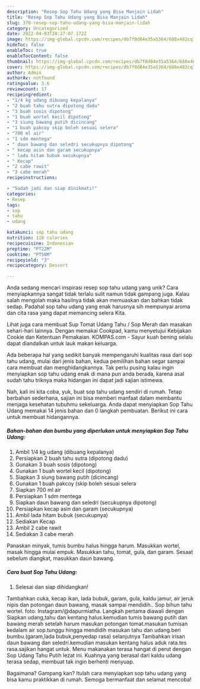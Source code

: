 ```yaml
---
description: "Resep Sop Tahu Udang yang Bisa Manjain Lidah"
title: "Resep Sop Tahu Udang yang Bisa Manjain Lidah"
slug: 370-resep-sop-tahu-udang-yang-bisa-manjain-lidah
category: Uncategorized
date: 2022-04-03T20:27:07.172Z
image: https://img-global.cpcdn.com/recipes/db7f0d84e35a5364/680x482cq70/sop-tahu-udang-foto-resep-utama.jpg
hideToc: false
enableToc: true
enableTocContent: false
thumbnail: https://img-global.cpcdn.com/recipes/db7f0d84e35a5364/680x482cq70/sop-tahu-udang-foto-resep-utama.jpg
cover: https://img-global.cpcdn.com/recipes/db7f0d84e35a5364/680x482cq70/sop-tahu-udang-foto-resep-utama.jpg
author: Admin
authorAv: notfound
ratingvalue: 3.6
reviewcount: 17
recipeingredient:
- "1/4 kg udang dibuang kepalanya"
- "2 buah tahu sutra dipotong dadu"
- "3 buah sosis dipotong"
- "1 buah wortel kecil dipotong"
- "3 siung bawang putih dicincang"
- "1 buah pakcoy skip boleh sesuai selera"
- "700 ml air"
- "1 sdm mentega"
- " daun bawang dan seledri secukupnya dipotong"
- " kecap asin dan garam secukupnya"
- " lada hitam bubuk secukupnya"
- " Kecap"
- "2 cabe rawit"
- "3 cabe merah"
recipeinstructions:

- "Sudah jadi dan siap dinikmati!"
categories:
- Resep
tags:
- sop
- tahu
- udang

katakunci: sop tahu udang 
nutrition: 110 calories
recipecuisine: Indonesian
preptime: "PT22M"
cooktime: "PT50M"
recipeyield: "3"
recipecategory: Dessert

---
```





Anda sedang mencari inspirasi resep sop tahu udang yang unik? Cara menyiapkannya sangat tidak terlalu sulit namun tidak gampang juga. Kalau salah mengolah maka hasilnya tidak akan memuaskan dan bahkan tidak sedap. Padahal sop tahu udang yang enak harusnya sih mempunyai aroma dan cita rasa yang dapat memancing selera Kita.





Lihat juga cara membuat Sup Tomat Udang Tahu / Sop Merah dan masakan sehari-hari lainnya. Dengan memakai Cookpad, kamu menyetujui Kebijakan Cookie dan Ketentuan Pemakaian. KOMPAS.com - Sayur kuah bening selalu dapat diandalkan untuk lauk makan keluarga.

Ada beberapa hal yang sedikit banyak mempengaruhi kualitas rasa dari sop tahu udang, mulai dari jenis bahan, kedua pemilihan bahan segar sampai cara membuat dan menghidangkannya. Tak perlu pusing kalau ingin menyiapkan sop tahu udang enak di mana pun anda berada, karena asal sudah tahu triknya maka hidangan ini dapat jadi sajian istimewa.






Nah, kali ini kita coba, yuk, buat sop tahu udang sendiri di rumah. Tetap berbahan sederhana, sajian ini bisa memberi manfaat dalam membantu menjaga kesehatan tubuhmu sekeluarga. Anda dapat menyiapkan Sop Tahu Udang memakai 14 jenis bahan dan 0 langkah pembuatan. Berikut ini cara untuk membuat hidangannya.

<!--inarticleads1-->

##### Bahan-bahan dan bumbu yang diperlukan untuk menyiapkan Sop Tahu Udang:

1. Ambil 1/4 kg udang (dibuang kepalanya)
1. Persiapkan 2 buah tahu sutra (dipotong dadu)
1. Gunakan 3 buah sosis (dipotong)
1. Gunakan 1 buah wortel kecil (dipotong)
1. Siapkan 3 siung bawang putih (dicincang)
1. Gunakan 1 buah pakcoy (skip boleh sesuai selera
1. Siapkan 700 ml air
1. Persiapkan 1 sdm mentega
1. Siapkan  daun bawang dan seledri (secukupnya dipotong)
1. Persiapkan  kecap asin dan garam (secukupnya)
1. Ambil  lada hitam bubuk (secukupnya)
1. Sediakan  Kecap
1. Ambil 2 cabe rawit
1. Sediakan 3 cabe merah


Panaskan minyak, tumis bumbu halus hingga harum. Masukkan wortel, masak hingga mulai empuk. Masukkan tahu, tomat, gula, dan garam. Sesaat sebelum diangkat, masukkan daun bawang. 

<!--inarticleads2-->

##### Cara buat Sop Tahu Udang:


1. Selesai dan siap dihidangkan!

Tambahkan cuka, kecap ikan, lada bubuk, garam, gula, kaldu jamur, air jeruk nipis dan potongan daun bawang, masak sampai mendidih.. Sop bihun tahu wortel. foto: Instagram/@dapurmiatha. Langkah pertama diawali dengan Siapkan udang,tahu dan kentang halus.kemudian tumis bawang putih dan bawang merah setelah harum masukan potongan tomat.masukan tumisan kedalam air sop.tunggu hingga mendidih masukan tahu dan udang.beri bumbu.(garam,lada bubuk,penyedap rasa) selanjutnya Tambahkan irisan daun bawang dan seledri.kemudian masukan kentang halus aduk rata.tes rasa.sajikan hangat untuk. Menu makanakan terasa hangat di perut dengan Sop Udang Tahu Putih lezat ini. Kuahnya yang berasal dari kaldu udang terasa sedap, membuat tak ingin berhenti menyuap. 

Bagaimana? Gampang kan? Itulah cara menyiapkan sop tahu udang yang bisa kamu praktikkan di rumah. Semoga bermanfaat dan selamat mencoba!
